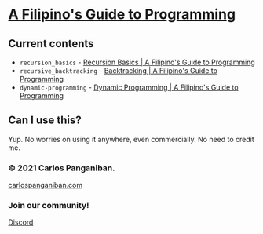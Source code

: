 # [A Filipino's Guide to Programming](https://youtube.com/playlist?list=PLRBUyvh6wWhEKZ4I9VH8mQz3YB8lRprAS)
## Current contents
 - `recursion_basics` - [Recursion Basics | A Filipino's Guide to Programming](https://youtu.be/-gCizBiadyc)
 - `recursive_backtracking` - [Backtracking | A Filipino's Guide to Programming](https://youtu.be/FwviCj1pucc)
 - `dynamic-programming` - [Dynamic Programming | A Filipino's Guide to Programming](https://youtu.be/86UHKuOFr0E)
## Can I use this?
Yup. No worries on using it anywhere, even commercially. No need to credit me.

### © 2021 Carlos Panganiban.
[carlospanganiban.com](https://carlospanganiban.com/) 

### Join our community!
[Discord](https://discord.gg/3YD7ewjzf4)
